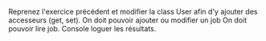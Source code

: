 
Reprenez l'exercice précédent et modifier la class User afin d'y ajouter des accesseurs (get, set).
On doit pouvoir ajouter ou modifier un job
On doit pouvoir lire job.
Console loguer les résultats.
